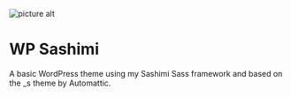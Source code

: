![picture alt](http://f.cl.ly/items/1o2s0P370V3s303O2f1Y/screenshot.png "Sashimi")

# WP Sashimi

A basic WordPress theme using my Sashimi Sass framework and based on the _s theme by Automattic.
